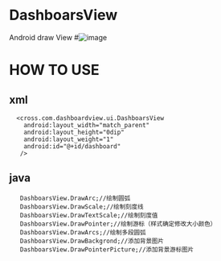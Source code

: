       
# DashboarsView
Android draw View
#![image](https://github.com/crossll/DashboardView/blob/master/dashboarsview.gif) 
# HOW TO USE
## xml
      <cross.com.dashboardview.ui.DashboarsView
        android:layout_width="match_parent"
        android:layout_height="0dip"
        android:layout_weight="1"
        android:id="@+id/dashboard"
       /> 
            
        
##    java
       DashboarsView.DrawArc;//绘制圆弧
       DashboarsView.DrawScale;//绘制刻度线
       DashboarsView.DrawTextScale;//绘制刻度值
       DashboarsView.DrawPointer;//绘制游标（样式确定修改大小颜色）
       DashboarsView.DrawArcs;//绘制多段圆弧
       DashboarsView.DrawBackgrond;//添加背景图片
       DashboarsView.DrawPointerPicture;//添加背景游标图片


        
